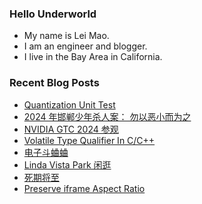 ### Hello Underworld

- My name is Lei Mao.
- I am an engineer and blogger.
- I live in the Bay Area in California.


### Recent Blog Posts

<!-- BLOG-POST-LIST:START -->
- [Quantization Unit Test](https://leimao.github.io/blog/Quantization-Unit-Test/)
- [2024 年邯郸少年杀人案： 勿以恶小而为之](https://leimao.github.io/essay/2024%E5%B9%B4%E9%82%AF%E9%83%B8%E5%B0%91%E5%B9%B4%E6%9D%80%E4%BA%BA%E6%A1%88/)
- [NVIDIA GTC 2024 参观](https://leimao.github.io/life/NVIDIA-2024-GTC/)
- [Volatile Type Qualifier In C/C++](https://leimao.github.io/blog/C-CPP-Volatile-Type-Qualifier/)
- [电子斗蛐蛐](https://leimao.github.io/essay/%E7%94%B5%E5%AD%90%E6%96%97%E8%9B%90%E8%9B%90/)
- [Linda Vista Park 闲逛](https://leimao.github.io/life/Linda-Vista-Park/)
- [死期将至](https://leimao.github.io/essay/%E6%AD%BB%E6%9C%9F%E5%B0%86%E8%87%B3-Deaths-Game/)
- [Preserve iframe Aspect Ratio](https://leimao.github.io/blog/iframe-Preserve-Aspect-Ratio/)
<!-- BLOG-POST-LIST:END -->
